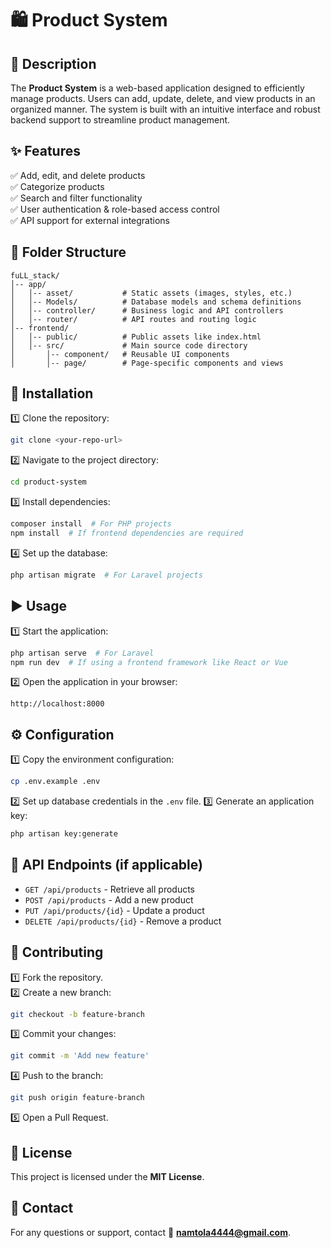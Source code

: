 # 🛍️ Product System

## 📖 Description

The **Product System** is a web-based application designed to efficiently manage products. Users can add, update, delete, and view products in an organized manner. The system is built with an intuitive interface and robust backend support to streamline product management.

## ✨ Features

✅ Add, edit, and delete products  
✅ Categorize products  
✅ Search and filter functionality  
✅ User authentication & role-based access control  
✅ API support for external integrations

## 📂 Folder Structure

```
fuLL_stack/
│-- app/
│   │-- asset/           # Static assets (images, styles, etc.)
│   │-- Models/          # Database models and schema definitions
│   │-- controller/      # Business logic and API controllers
│   │-- router/          # API routes and routing logic
│-- frontend/
│   │-- public/          # Public assets like index.html
│   │-- src/             # Main source code directory
│       │-- component/   # Reusable UI components
│       │-- page/        # Page-specific components and views
```

## 🚀 Installation

1️⃣ Clone the repository:

```sh
git clone <your-repo-url>
```

2️⃣ Navigate to the project directory:

```sh
cd product-system
```

3️⃣ Install dependencies:

```sh
composer install  # For PHP projects
npm install  # If frontend dependencies are required
```

4️⃣ Set up the database:

```sh
php artisan migrate  # For Laravel projects
```

## ▶️ Usage

1️⃣ Start the application:

```sh
php artisan serve  # For Laravel
npm run dev  # If using a frontend framework like React or Vue
```

2️⃣ Open the application in your browser:

```
http://localhost:8000
```

## ⚙️ Configuration

1️⃣ Copy the environment configuration:

```sh
cp .env.example .env
```

2️⃣ Set up database credentials in the `.env` file.
3️⃣ Generate an application key:

```sh
php artisan key:generate
```

## 🔌 API Endpoints (if applicable)

- `GET /api/products` - Retrieve all products
- `POST /api/products` - Add a new product
- `PUT /api/products/{id}` - Update a product
- `DELETE /api/products/{id}` - Remove a product

## 🤝 Contributing

1️⃣ Fork the repository.  
2️⃣ Create a new branch:

```sh
git checkout -b feature-branch
```

3️⃣ Commit your changes:

```sh
git commit -m 'Add new feature'
```

4️⃣ Push to the branch:

```sh
git push origin feature-branch
```

5️⃣ Open a Pull Request.

## 📜 License

This project is licensed under the **MIT License**.

## 📧 Contact

For any questions or support, contact 📩 **namtola4444@gmail.com**.
